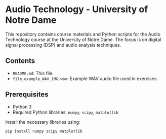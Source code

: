 # Audio Technology - University of Notre Dame

This repository contains course materials and Python scripts for the Audio Technology course at the University of Notre Dame. The focus is on digital signal processing (DSP) and audio analysis techniques.

## Contents

- `README.md`: This file.
- `file_example_WAV_1MG.wav`: Example WAV audio file used in exercises.

## Prerequisites

- Python 3
- Required Python libraries: `numpy`, `scipy`, `matplotlib`

Install the necessary libraries using:

```bash
pip install numpy scipy matplotlib
